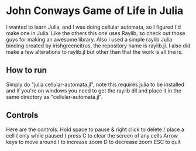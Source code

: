 # John Conways Game of Life in Julia
I wanted to learn Julia, and I was doing cellular automata, so I figured I'd make one in Julia. Like the others this one uses Raylib, so check out those guys for making an awesome library. Also I used a simple raylib Julia binding created by irishgreencitrus, the repository name is raylib.jl. I also did make a few alterations to raylib.jl but other than that the work is all theirs.


## How to run
Simply do "julia cellular-automata.jl", note this requires julia to be installed and if you're on windows you need to get the raylib dll and place it in the same directory as "cellular-automata.jl".


## Controls
Here are the controls.
Hold space to pause & right click to delete / place a cell ( only while paused )
press C to clear the screen of any cells
Arrow keys to move around
I to increase zoom
D to decrease zoom
ESC to quit
